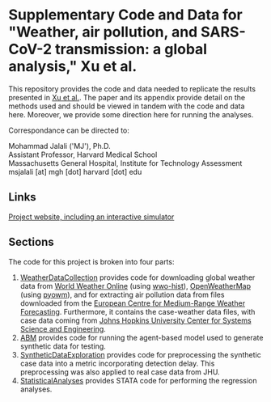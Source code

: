 # Supplementary Code and Data for "Weather, air pollution, and SARS-CoV-2 transmission: a global analysis," Xu et al.

This repository provides the code and data needed to replicate the results presented in [Xu et al.]([https://www.thelancet.com/journals/lanplh/article/PIIS2542-5196(21)00202-3/fulltext#seccestitle10]). The paper and its appendix provide detail on the methods used and should be viewed in tandem with the code and data here. Moreover, we provide some direction here for running the analyses.

Correspondance can be directed to:

Mohammad Jalali ('MJ'), Ph.D.<br/>
Assistant Professor, Harvard Medical School<br/>
Massachusetts General Hospital, Institute for Technology Assessment<br/>
msjalali \[at] mgh \[dot] harvard \[dot] edu

## Links
[Project website, including an interactive simulator](https://projects.iq.harvard.edu/covid19)

## Sections
The code for this project is broken into four parts:
1. [WeatherDataCollection](WeatherDataCollection) provides code for downloading global weather data from [World Weather Online](https://www.worldweatheronline.com/) (using [wwo-hist](https://github.com/ekapope/WorldWeatherOnline)), [OpenWeatherMap](https://openweathermap.org/) (using [pyowm](https://github.com/csparpa/pyowm)), and for extracting air pollution data from files downloaded from the [European Centre for Medium-Range Weather Forecasting](https://www.ecmwf.int/). Furthermore, it contains the case-weather data files, with case data coming from [Johns Hopkins University Center for Systems Science and Engineering](https://github.com/CSSEGISandData/COVID-19).
2. [ABM](ABM) provides code for running the agent-based model used to generate synthetic data for testing.
3. [SyntheticDataExploration](SyntheticDataExploration) provides code for preprocessing the synthetic case data into a metric incorporating detection delay. This preprocessing was also applied to real case data from JHU.
4. [StatisticalAnalyses](StatisticalAnalyses) provides STATA code for performing the regression analyses.
